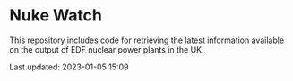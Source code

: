 # Nuke Watch

This repository includes code for retrieving the latest information available on the output of EDF nuclear power plants in the UK.

Last updated: 2023-01-05 15:09